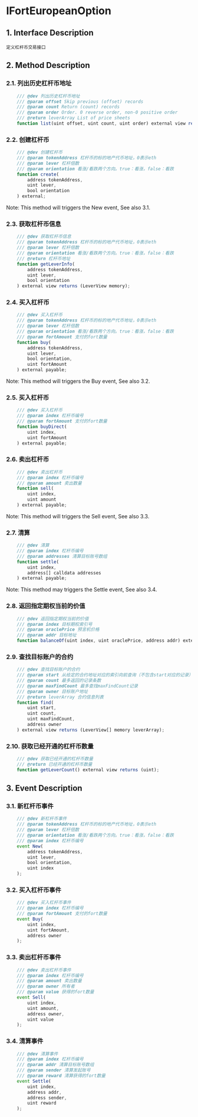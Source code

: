 # IFortEuropeanOption

## 1. Interface Description
    定义杠杆币交易接口

## 2. Method Description

### 2.1. 列出历史杠杆币地址

```javascript
    /// @dev 列出历史杠杆币地址
    /// @param offset Skip previous (offset) records
    /// @param count Return (count) records
    /// @param order Order. 0 reverse order, non-0 positive order
    /// @return leverArray List of price sheets
    function list(uint offset, uint count, uint order) external view returns (LeverView[] memory leverArray);
```

### 2.2. 创建杠杆币

```javascript
    /// @dev 创建杠杆币
    /// @param tokenAddress 杠杆币的标的地产代币地址，0表示eth
    /// @param lever 杠杆倍数
    /// @param orientation 看涨/看跌两个方向。true：看涨，false：看跌
    function create(
        address tokenAddress, 
        uint lever,
        bool orientation
    ) external;
```
Note: This method will triggers the New event, See also 3.1.

### 2.3. 获取杠杆币信息

```javascript
    /// @dev 获取杠杆币信息
    /// @param tokenAddress 杠杆币的标的地产代币地址，0表示eth
    /// @param lever 杠杆倍数
    /// @param orientation 看涨/看跌两个方向。true：看涨，false：看跌
    /// @return 杠杆币地址
    function getLeverInfo(
        address tokenAddress, 
        uint lever,
        bool orientation
    ) external view returns (LeverView memory);
```

### 2.4. 买入杠杆币

```javascript
    /// @dev 买入杠杆币
    /// @param tokenAddress 杠杆币的标的地产代币地址，0表示eth
    /// @param lever 杠杆倍数
    /// @param orientation 看涨/看跌两个方向。true：看涨，false：看跌
    /// @param fortAmount 支付的fort数量
    function buy(
        address tokenAddress,
        uint lever,
        bool orientation,
        uint fortAmount
    ) external payable;
```
Note: This method will triggers the Buy event, See also 3.2.

### 2.5. 买入杠杆币

```javascript
    /// @dev 买入杠杆币
    /// @param index 杠杆币编号
    /// @param fortAmount 支付的fort数量
    function buyDirect(
        uint index,
        uint fortAmount
    ) external payable;
```

### 2.6. 卖出杠杆币

```javascript
    /// @dev 卖出杠杆币
    /// @param index 杠杆币编号
    /// @param amount 卖出数量
    function sell(
        uint index,
        uint amount
    ) external payable;
```
Note: This method will triggers the Sell event, See also 3.3.

### 2.7. 清算

```javascript
    /// @dev 清算
    /// @param index 杠杆币编号
    /// @param addresses 清算目标账号数组
    function settle(
        uint index,
        address[] calldata addresses
    ) external payable;
```
Note: This method may triggers the Settle event, See also 3.4.

### 2.8. 返回指定期权当前的价值

```javascript
    /// @dev 返回指定期权当前的价值
    /// @param index 目标期权索引号
    /// @param oraclePrice 预言机价格
    /// @param addr 目标地址
    function balanceOf(uint index, uint oraclePrice, address addr) external view returns (uint);
```

### 2.9. 查找目标账户的合约

```javascript
    /// @dev 查找目标账户的合约
    /// @param start 从给定的合约地址对应的索引向前查询（不包含start对应的记录）
    /// @param count 最多返回的记录条数
    /// @param maxFindCount 最多查找maxFindCount记录
    /// @param owner 目标账户地址
    /// @return leverArray 合约信息列表
    function find(
        uint start, 
        uint count, 
        uint maxFindCount, 
        address owner
    ) external view returns (LeverView[] memory leverArray);
```

### 2.10. 获取已经开通的杠杆币数量

```javascript
    /// @dev 获取已经开通的杠杆币数量
    /// @return 已经开通的杠杆币数量
    function getLeverCount() external view returns (uint);
```

## 3. Event Description

### 3.1. 新杠杆币事件

```javascript
    /// @dev 新杠杆币事件
    /// @param tokenAddress 杠杆币的标的地产代币地址，0表示eth
    /// @param lever 杠杆倍数
    /// @param orientation 看涨/看跌两个方向。true：看涨，false：看跌
    /// @param index 杠杆币编号
    event New(
        address tokenAddress, 
        uint lever,
        bool orientation,
        uint index
    );
```

### 3.2. 买入杠杆币事件

```javascript
    /// @dev 买入杠杆币事件
    /// @param index 杠杆币编号
    /// @param fortAmount 支付的fort数量
    event Buy(
        uint index,
        uint fortAmount,
        address owner
    );
```

### 3.3. 卖出杠杆币事件

```javascript
    /// @dev 卖出杠杆币事件
    /// @param index 杠杆币编号
    /// @param amount 卖出数量
    /// @param owner 所有者
    /// @param value 获得的fort数量
    event Sell(
        uint index,
        uint amount,
        address owner,
        uint value
    );
```

### 3.4. 清算事件

```javascript
    /// @dev 清算事件
    /// @param index 杠杆币编号
    /// @param addr 清算目标账号数组
    /// @param sender 清算发起账号
    /// @param reward 清算获得的fort数量
    event Settle(
        uint index,
        address addr,
        address sender,
        uint reward
    );
```